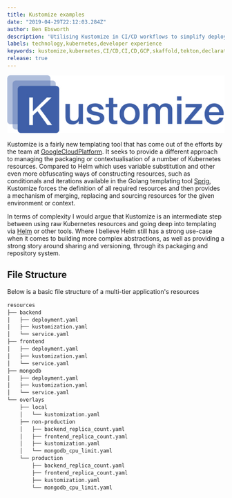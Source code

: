 ```yaml
---
title: Kustomize examples 
date: "2019-04-29T22:12:03.284Z"
author: Ben Ebsworth
description: 'Utilising Kustomize in CI/CD workflows to simplify deployment and testing, and enable the representation of different environmental configuration in a streamlined way, demonstrating a number of use-case examples of how to use and extend kustomize'
labels: technology,kubernetes,developer experience
keywords: kustomize,kubernetes,CI/CD,CI,CD,GCP,skaffold,tekton,declarative,platform,templating,yaml,google cloud platform,knative,kubectl
release: true
---
```

![kustomize](kustomize.jpg)

Kustomize is a fairly new templating tool that has come out of the efforts by the team at [GoogleCloudPlatform](https://github.com/GoogleCloudPlatform). It seeks to provide a different approach to managing the packaging or contextualisation of a number of Kubernetes resources. Compared to Helm which uses variable substitution and other even more obfuscating ways of constructing resources, such as conditionals and iterations available in the Golang templating tool [Sprig](https://github.com/Masterminds/sprig), Kustomize forces the definition of all required resources and then provides a mechanism of merging, replacing and sourcing resources for the given environment or context.

In terms of complexity I would argue that Kustomize is an intermediate step between using raw Kubernetes resources and going deep into templating via [Helm](https://helm.sh/) or other tools. Where I believe Helm still has a strong use-case when it comes to building more complex abstractions, as well as providing a strong story around sharing and versioning, through its packaging and repository system.

## File Structure

Below is a basic file structure of a multi-tier application's resources
```bash
resources
├── backend
│   ├── deployment.yaml
│   ├── kustomization.yaml
│   └── service.yaml
├── frontend
│   ├── deployment.yaml
│   ├── kustomization.yaml
│   └── service.yaml
├── mongodb
│   ├── deployment.yaml
│   ├── kustomization.yaml
│   └── service.yaml
└── overlays
    ├── local
    │   └── kustomization.yaml
    ├── non-production
    │   ├── backend_replica_count.yaml
    │   ├── frontend_replica_count.yaml
    │   ├── kustomization.yaml
    │   └── mongodb_cpu_limit.yaml
    └── production
        ├── backend_replica_count.yaml
        ├── frontend_replica_count.yaml
        ├── kustomization.yaml
        └── mongodb_cpu_limit.yaml
```